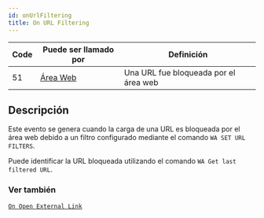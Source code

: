 ```yaml
---
id: onUrlFiltering
title: On URL Filtering
---
```


| Code | Puede ser llamado por                       | Definición                            |
| ---- | ------------------------------------------- | ------------------------------------- |
| 51   | [Área Web](FormObjects/webArea_overview.md) | Una URL fue bloqueada por el área web |

## Descripción

Este evento se genera cuando la carga de una URL es bloqueada por el área web debido a un filtro configurado mediante el comando `WA SET URL FILTERS`.

Puede identificar la URL bloqueada utilizando el comando `WA Get last filtered URL`.

### Ver también

[`On Open External Link`](onOpenExternalLink.md)
